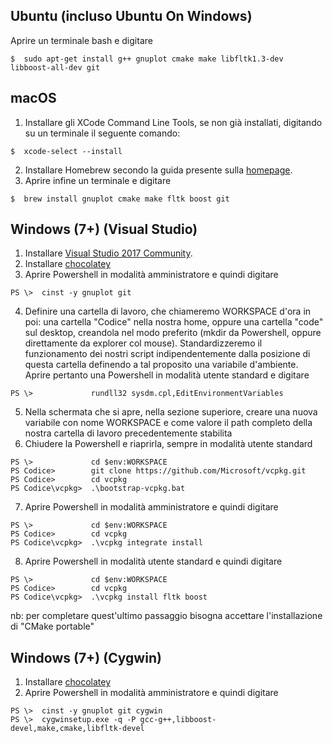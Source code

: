## Ubuntu (incluso Ubuntu On Windows)
Aprire un terminale bash e digitare  
```
$  sudo apt-get install g++ gnuplot cmake make libfltk1.3-dev libboost-all-dev git
```


## macOS
1) Installare gli XCode Command Line Tools, se non già installati, digitando su un terminale il seguente comando:
```
$  xcode-select --install
```
2) Installare Homebrew secondo la guida presente sulla [homepage](https://brew.sh/index_it.html).  
3) Aprire infine un terminale e digitare  
```
$  brew install gnuplot cmake make fltk boost git
```

## Windows (7+) (Visual Studio)
1) Installare [Visual Studio 2017 Community](http://visualstudio.com).  
2) Installare [chocolatey](http://chocolatey.org)
3) Aprire Powershell in modalità amministratore e quindi digitare
```
PS \>  cinst -y gnuplot git 
```
4) Definire una cartella di lavoro, che chiameremo WORKSPACE d'ora in poi: una cartella "Codice" nella nostra home, oppure una cartella "code" sul desktop, creandola nel modo preferito (mkdir da Powershell, oppure direttamente da explorer col mouse). Standardizzeremo il funzionamento dei nostri script indipendentemente dalla posizione di questa cartella definendo a tal proposito una variabile d'ambiente. Aprire pertanto una Powershell in modalità utente standard e digitare
```
PS \>             rundll32 sysdm.cpl,EditEnvironmentVariables
```
5) Nella schermata che si apre, nella sezione superiore, creare una nuova variabile con nome WORKSPACE e come valore il path completo della nostra cartella di lavoro precedentemente stabilita
6) Chiudere la Powershell e riaprirla, sempre in modalità utente standard
```
PS \>             cd $env:WORKSPACE
PS Codice>        git clone https://github.com/Microsoft/vcpkg.git
PS Codice>        cd vcpkg
PS Codice\vcpkg>  .\bootstrap-vcpkg.bat 
```
7) Aprire Powershell in modalità amministratore e quindi digitare
```
PS \>             cd $env:WORKSPACE
PS Codice>        cd vcpkg
PS Codice\vcpkg>  .\vcpkg integrate install
```
8) Aprire Powershell in modalità utente standard e quindi digitare
```
PS \>             cd $env:WORKSPACE
PS Codice>        cd vcpkg
PS Codice\vcpkg>  .\vcpkg install fltk boost 
```
nb: per completare quest'ultimo passaggio bisogna accettare l'installazione di "CMake portable"


## Windows (7+) (Cygwin)
1) Installare [chocolatey](http://chocolatey.org)
2) Aprire Powershell in modalità amministratore e quindi digitare
```
PS \>  cinst -y gnuplot git cygwin 
PS \>  cygwinsetup.exe -q -P gcc-g++,libboost-devel,make,cmake,libfltk-devel  
```
